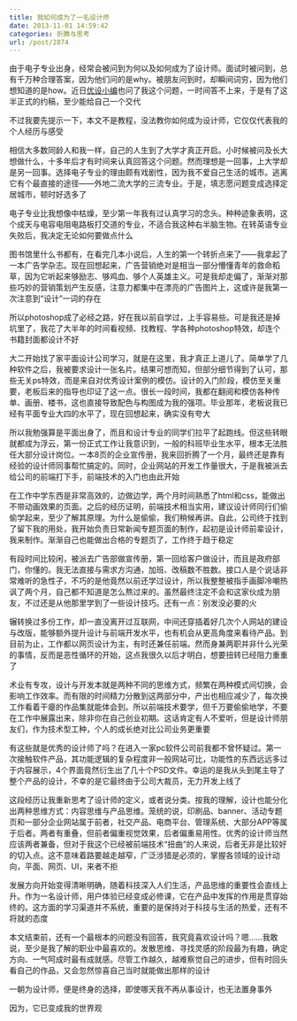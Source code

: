 ```yaml
---
title: 我如何成为了一名设计师
date: 2013-11-01 14:59:42
categories: 折腾与思考
url: /post/2874
---
```


由于电子专业出身，经常会被问到为何以及如何成为了设计师。面试时被问到，总有千万种合理答案，因为他们问的是why。被朋友问到时，却瞬间词穷，因为他们想知道的是how。近日[优设小编](http://weibo.com/ccccsp)也问了我这个问题，一时间答不上来，于是有了这半正式的约稿，至少能给自己一个交代

不过我要先提示一下，本文不是教程，没法教你如何成为设计师，它仅仅代表我的个人经历与感受

相信大多数同龄人和我一样，自己的人生到了大学才真正开启。小时候被问及长大想做什么，十多年后才有时间来认真回答这个问题。然而理想是一回事，上大学却是另一回事。选择电子专业的理由颇有戏剧性，因为我不爱自己生活的城市。逃离它有个最直接的途径——外地二流大学的三流专业。于是，填志愿问题变成选择定居城市，顿时好选多了

电子专业比我想像中枯燥，至少第一年我有过认真学习的念头。种种迹象表明，这个成天与电容电阻电路板打交道的专业，不适合我这种右半脑生物。在转英语专业失败后，我决定无论如何要做点什么

图书馆里什么书都有，在看完几本小说后，人生的第一个转折点来了——我拿起了一本广告学杂志。现在回想起来，广告营销绝对是相当一部分懵懂青年的救命稻草，因为它听起来够励志、够鸡血、够个人英雄主义。可是我却走偏了，渐渐对那些巧妙的营销策划产生反感，注意力都集中在漂亮的广告图片上，这或许是我第一次注意到“设计”一词的存在

所以photoshop成了必经之路，好在我以前自学过，上手容易些。可是我还是掉坑里了，我花了大半年的时间看视频、找教程、学各种photoshop特效，却连个书籍封面都设计不好

大二开始找了家平面设计公司学习，就是在这里，我才真正上道儿了。简单学了几种软件之后，我被要求设计一张名片。结果可想而知，但部分细节得到了认可，那些无关ps特效，而是来自对优秀设计案例的模仿。设计的入门阶段，模仿至关重要，老板后来的指导也印证了这一点。很长一段时间，我都在翻阅和模仿各种传单、画册、楼书，这也直接导致配色与构图成为我的强项。毕业那年，老板说我已经有平面专业大四的水平了，现在回想起来，确实没有夸大

所以我勉强算是平面出身了，而且和设计专业的同学们拉平了起跑线。但这些转眼就都成为浮云，第一份正式工作让我意识到，一般的科班毕业生水平，根本无法胜任大部分设计岗位。一本8页的企业宣传册，我来回折腾了一个月，最终还是靠有经验的设计师同事帮忙搞定的。同时，企业网站的开发工作量很大，于是我被派去给公司的前端打下手，前端技术的入门也由此开始

在工作中学东西是非常高效的，边做边学，两个月时间熟悉了html和css，能做出不带动画效果的页面。之后的经历证明，前端技术相当实用，建议设计师同行们偷偷学起来，至少了解其原理。为什么是偷偷，我们稍候再讲。自此，公司终于找到了留下我的用处，我开始负责日常新闻专题页面的制作，起初是设计师前辈设计，我来制作。渐渐自己也能做出合格的专题页了，工作终于趋于稳定

有段时间比较闲，被派去广告部做宣传册，第一回给客户做设计，而且是政府部门，你懂的。我无法直接与需求方沟通，加班、改稿数不胜数。接口人是个说话非常难听的急性子，不巧的是他竟然以前还学过设计，所以我整整被指手画脚冷嘲热讽了两个月，自己都不知道是怎么熬过来的。虽然最终注定不会和这家伙成为朋友，不过还是从他那里学到了一些设计技巧。还有一点：别发没必要的火

辗转换过多份工作，却一直没离开过互联网，中间还穿插着好几次个人网站的建设与改版，能够额外提升设计与前端开发水平，也有机会从更高角度来看待产品。到目前为止，工作都以网页设计为主，有时还兼任前端。然而身兼两职并非什么光荣的事情，反而是恶性循环的开始，这点我很久以后才明白，想要扭转已经阻力重重了

术业有专攻，设计与开发本就是两种不同的思维方式，频繁在两种模式间切换，会影响工作效率。而有限的时间精力分散到这两部分中，产出也相应减少了，每次换工作看着干瘪的作品集就能体会到。所以前端技术要学，但千万要偷偷地学，不要在工作中展露出来，除非你在自己创业初期。这话肯定有人不爱听，但是设计师朋友们，作为技术型工种，个人的成长绝对比公司业务更重要

有这些就是优秀的设计师了吗？在进入一家pc软件公司前我都不曾怀疑过。第一次接触软件产品，其功能逻辑的复杂程度非一般网站可比，功能性的东西远远多过于内容展示，4个界面竟然衍生出了几十个PSD文件。幸运的是我从头到尾主导了整个产品的设计，不幸的是它最终由于公司大裁员，无力开发上线了

这段经历让我重新思考了设计师的定义，或者说分类。按我的理解，设计也能分化出两种思维方式：内容思维与产品思维。笼统的说，印刷品、banner、活动专题页和一部分企业网站属于前者，社交产品、电商平台、管理系统、大部分APP等属于后者。两者有重叠，但前者偏重视觉效果，后者偏重易用性。优秀的设计师当然应该两者兼备，但对于我这个已经被前端技术“扭曲”的人来说，后者无非是比较好的切入点。这不意味着路要越走越窄，广泛涉猎是必须的，掌握各领域的设计动向，平面、网页、UI，来者不拒

发展方向开始变得清晰明确，随着科技深入人们生活，产品思维的重要性会直线上升。作为一名设计师，用户体验已经变成必修课，它在产品中发挥的作用是贯穿始终的。这方面的学习渠道并不系统，重要的是保持对于科技与生活的热爱，还有不将就的态度

本文结束前，还有一个最根本的问题没有回答，我究竟喜欢设计吗？嗯……我敢说，至少是我了解的职业中最喜欢的。发散思维、寻找灵感的阶段最为有趣，确定方向、一气呵成时最有成就感。尽管工作越久，越难察觉自己的进步，但有时回头看自己的作品，又会忽然惊喜自己当时就能做出那样的设计

一朝为设计师，便是终身的选择，即使哪天我不再从事设计，也无法置身事外

因为，它已变成我的世界观